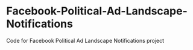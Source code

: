 # Facebook-Political-Ad-Landscape-Notifications
Code for Facebook Political Ad Landscape Notifications project
